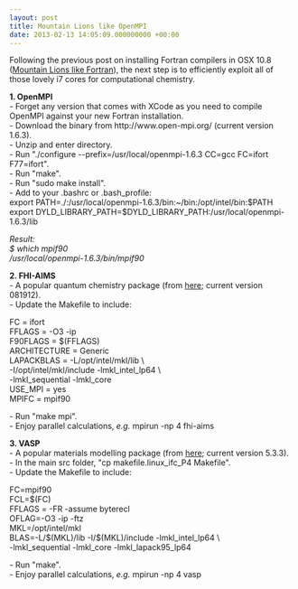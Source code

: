 ```yaml
---
layout: post
title: Mountain Lions like OpenMPI
date: 2013-02-13 14:05:09.000000000 +00:00
---
```

<p>Following the previous post on installing Fortran compilers in OSX 10.8 (<a title="Mountain Lions like Fortran" href="http://thelostelectron.wordpress.com/2012/07/28/mountain-lions-like-fortran/">Mountain Lions like Fortran</a>), the next step is to efficiently exploit all of those lovely i7 cores for computational chemistry.</p>
<p><strong>1. OpenMPI</strong><br />
- Forget any version that comes with XCode as you need to compile OpenMPI against your new Fortran installation.<br />
- Download the binary from http://www.open-mpi.org/ (current version 1.6.3).<br />
- Unzip and enter directory.<br />
- Run "./configure --prefix=/usr/local/openmpi-1.6.3 CC=gcc FC=ifort F77=ifort".<br />
- Run "make".<br />
- Run "sudo make install".<br />
- Add to your .bashrc or .bash_profile:<br />
export PATH=./:/usr/local/openmpi-1.6.3/bin:~/bin:/opt/intel/bin:$PATH<br />
export DYLD_LIBRARY_PATH=$DYLD_LIBRARY_PATH:/usr/local/openmpi-1.6.3/lib</p>
<p><em>Result:</em><br />
<em>$ which mpif90</em><br />
<em>/usr/local/openmpi-1.6.3/bin/mpif90</em></p>
<p><strong>2. FHI-AIMS </strong><br />
- A popular quantum chemistry package (from <a href="https://aimsclub.fhi-berlin.mpg.de/">here</a>; current version 081912).<br />
- Update the Makefile to include:</p>
<p>FC = ifort<br />
FFLAGS = -O3 -ip<br />
F90FLAGS = $(FFLAGS)<br />
ARCHITECTURE = Generic<br />
LAPACKBLAS = -L/opt/intel/mkl/lib \<br />
-I/opt/intel/mkl/include -lmkl_intel_lp64 \<br />
-lmkl_sequential -lmkl_core<br />
USE_MPI = yes<br />
MPIFC = mpif90</p>
<p>- Run "make mpi".<br />
- Enjoy parallel calculations,<em> e.g.</em> mpirun -np 4 fhi-aims</p>
<p><strong>3. VASP</strong><br />
- A popular materials modelling package (from <a href="http://cms.mpi.univie.ac.at/marsweb/">here</a>; current version 5.3.3).<br />
- In the main src folder, "cp makefile.linux_ifc_P4 Makefile".<br />
- Update the Makefile to include:</p>
<p>FC=mpif90<br />
FCL=$(FC)<br />
FFLAGS = -FR -assume byterecl<br />
OFLAG=-O3 -ip -ftz<br />
MKL=/opt/intel/mkl<br />
BLAS=-L/$(MKL)/lib -I/$(MKL)/include -lmkl_intel_lp64 \<br />
-lmkl_sequential -lmkl_core -lmkl_lapack95_lp64</p>
<p>- Run "make".<br />
- Enjoy parallel calculations,<em> e.g.</em> mpirun -np 4 vasp</p>
